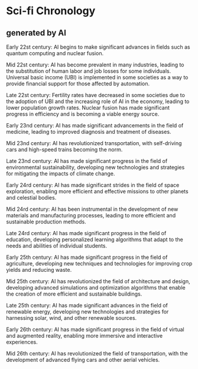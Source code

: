 ﻿---
layout: default
---

# Sci-fi Chronology

## generated by AI

Early 22st century: AI begins to make significant advances in fields such as quantum computing and nuclear fusion.

Mid 22st century: AI has become prevalent in many industries, leading to the substitution of human labor and job losses for some individuals. Universal basic income (UBI) is implemented in some societies as a way to provide financial support for those affected by automation.

Late 22st century: Fertility rates have decreased in some societies due to the adoption of UBI and the increasing role of AI in the economy, leading to lower population growth rates. Nuclear fusion has made significant progress in efficiency and is becoming a viable energy source.

Early 23nd century: AI has made significant advancements in the field of medicine, leading to improved diagnosis and treatment of diseases.

Mid 23nd century: AI has revolutionized transportation, with self-driving cars and high-speed trains becoming the norm.

Late 23nd century: AI has made significant progress in the field of environmental sustainability, developing new technologies and strategies for mitigating the impacts of climate change.

Early 24rd century: AI has made significant strides in the field of space exploration, enabling more efficient and effective missions to other planets and celestial bodies.

Mid 24rd century: AI has been instrumental in the development of new materials and manufacturing processes, leading to more efficient and sustainable production methods.

Late 24rd century: AI has made significant progress in the field of education, developing personalized learning algorithms that adapt to the needs and abilities of individual students.

Early 25th century: AI has made significant progress in the field of agriculture, developing new techniques and technologies for improving crop yields and reducing waste.

Mid 25th century: AI has revolutionized the field of architecture and design, developing advanced simulations and optimization algorithms that enable the creation of more efficient and sustainable buildings.

Late 25th century: AI has made significant advances in the field of renewable energy, developing new technologies and strategies for harnessing solar, wind, and other renewable sources.

Early 26th century: AI has made significant progress in the field of virtual and augmented reality, enabling more immersive and interactive experiences.

Mid 26th century: AI has revolutionized the field of transportation, with the development of advanced flying cars and other aerial vehicles.



